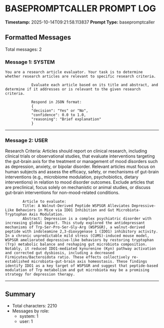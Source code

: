 # BASEPROMPTCALLER PROMPT LOG
**Timestamp:** 2025-10-14T09:21:58.113837
**Prompt Type:** basepromptcaller

## Formatted Messages
Total messages: 2

### Message 1: SYSTEM

```
You are a research article evaluator. Your task is to determine whether research articles are relevant to specific research criteria.

            Evaluate each article based on its title and abstract, and determine if it addresses or is relevant to the given research criteria.

            Respond in JSON format:
            {
            "decision": "Yes" or "No",
            "confidence": 0.0 to 1.0,
            "reasoning": "Brief explanation"
            }
```

---

### Message 2: USER

Research Criteria: Articles should report on clinical research, including clinical trials or observational studies, that evaluate interventions targeting the gut-brain axis for the treatment or management of mood disorders such as depression, anxiety, or bipolar disorder. Relevant articles must focus on human subjects and assess the efficacy, safety, or mechanisms of gut-brain interventions (e.g., microbiome modulation, psychobiotics, dietary interventions) in relation to mood disorder outcomes. Exclude articles that are preclinical, focus solely on mechanistic or animal studies, or discuss gut-brain interventions for non-mood-related conditions.

            Article to evaluate:
            Title: A Walnut-Derived Peptide WSPSGR Alleviates Depressive-Like Behaviors in Mice via IDO1 Inhibition and Gut Microbiota-Tryptophan Axis Modulation.
            Abstract: Depression is a complex psychiatric disorder with increasing global impact. This study explored the antidepressant mechanisms of Trp-Ser-Pro-Ser-Gly-Arg (WSPSGR), a walnut-derived peptide with indoleamine 2,3-dioxygenase 1 (IDO1) inhibitory activity. In a chronic unpredictable mild stress (CUMS)-induced mouse model, WSPSGR ameliorated depressive-like behaviors by restoring tryptophan (Trp) metabolic balance and reshaping gut microbiota composition. Notably, it reduced IDO1-mediated kynurenine (Kyn) pathway activation and corrected gut dysbiosis, including a decreased Firmicutes/Bacteroidota ratio. These effects collectively re-established microbiota-gut-brain axis homeostasis. These findings identify IDO1 as a key target of WSPSGR and suggest that peptide-based modulation of Trp metabolism and gut microbiota may be a promising strategy for depression therapy.

---

## Summary
- Total characters: 2210
- Messages by role:
  - system: 1
  - user: 1